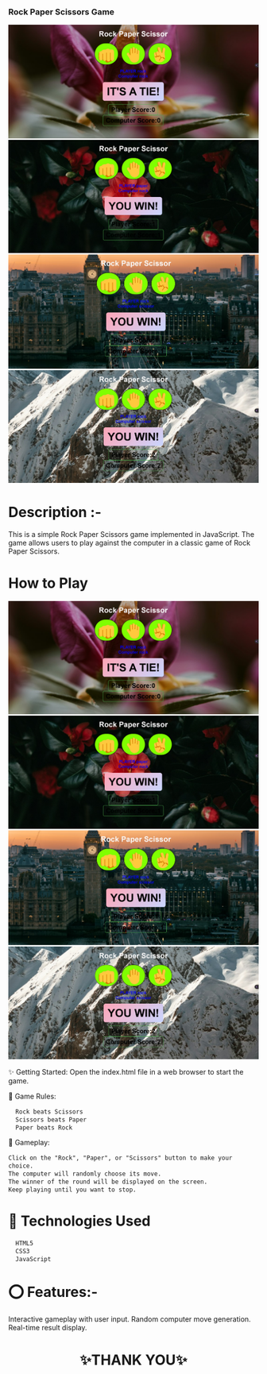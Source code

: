 

### Rock Paper Scissors Game

![alt text](image.png)
![alt text](image-1.png)
![alt text](image-2.png)
![alt text](image-3.png)

# Description :- 

This is a simple Rock Paper Scissors game implemented in JavaScript. The game allows users to play against the computer in a classic game of Rock Paper Scissors.

#  How to Play

![alt text](image.png)
![alt text](image-1.png)
![alt text](image-2.png)
![alt text](image-3.png)

✨ Getting Started: Open the index.html file in a web browser to start the game.

💫 Game Rules:

      Rock beats Scissors
      Scissors beats Paper
      Paper beats Rock
      
💫 Gameplay:

    Click on the "Rock", "Paper", or "Scissors" button to make your choice.
    The computer will randomly choose its move.
    The winner of the round will be displayed on the screen.
    Keep playing until you want to stop.
    
# 💫 Technologies Used

      HTML5
      CSS3
      JavaScript
      
# ⭕ Features:- 

Interactive gameplay with user input.
Random computer move generation.
Real-time result display.



<h1 align = "center"> ✨THANK YOU✨ </h1>
